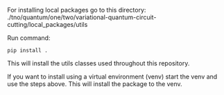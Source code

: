 For installing local packages go to this directory:
./tno/quantum/one/two/variational-quantum-circuit-cutting/local_packages/utils

Run command:
```
pip install .
```

This will install the utils classes used throughout this repository.

If you want to install using a virtual environment (venv) start the venv and use
the steps above. This will install the package to the venv.
